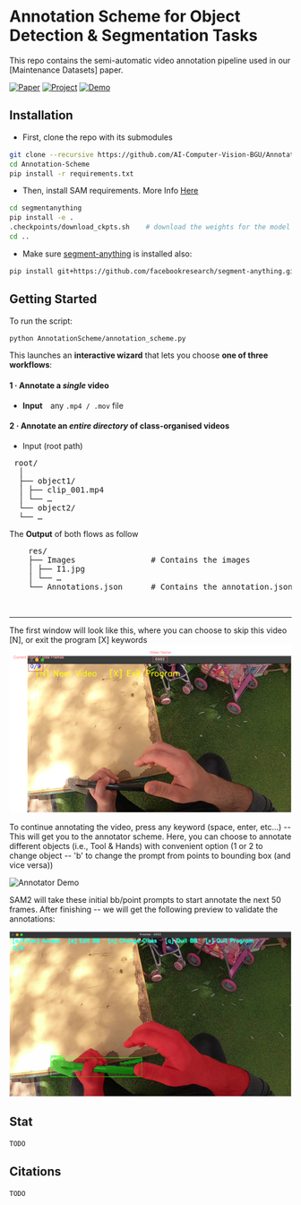# Annotation Scheme for Object Detection & Segmentation Tasks

This repo contains the semi-automatic video annotation pipeline used in our [Maintenance Datasets] paper.


[![Paper](https://img.shields.io/badge/Paper-PDF-blue.svg)](https://arxiv.org/abs/xxx)
[![Project](https://img.shields.io/badge/Project-GitHub-brightgreen.svg)](https://github.com/YourOrg/Annotation-Scheme)
[![Demo](https://img.shields.io/badge/Demo-YouTube-red.svg)](https://youtu.be/your-video)



## Installation


* First, clone the repo with its submodules
```bash
git clone --recursive https://github.com/AI-Computer-Vision-BGU/Annotation-Scheme.git
cd Annotation-Scheme
pip install -r requirements.txt

```

* Then, install SAM requirements. More Info [Here](https://github.com/facebookresearch/sam2/blob/main/INSTALL.md)
```bash
cd segmentanything
pip install -e .
.checkpoints/download_ckpts.sh    # download the weights for the model
cd ..
```

* Make sure [segment-anything](https://github.com/facebookresearch/segment-anything?tab=readme-ov-file) is installed also:
```bash
pip install git+https://github.com/facebookresearch/segment-anything.git
```


## Getting Started
To run the script:
```bash
python AnnotationScheme/annotation_scheme.py
```
This launches an **interactive wizard** that lets you choose **one of three workflows**:

#### 1&nbsp;·&nbsp;Annotate a *single* video  
* **Input** any `.mp4 / .mov` file  

#### 2&nbsp;·&nbsp;Annotate an *entire directory* of class-organised videos
* Input (root path)
<pre> root/
  │ 
  ├── object1/ 
  │ ├── clip_001.mp4 
  │ └── … 
  └── object2/ 
  └── … 
</pre>

The **Output** of both flows as follow
   <pre>
    res/
    ├── Images                # Contains the images
    │ ├── I1.jpg
    │ └── … 
    └── Annotations.json      # Contains the annotation.json fuck you   (COCO format)

  </pre>

  ---


The first window will look like this, where you can choose to skip this video [N], or exit the program [X] keywords
![First Window](assets/init_w.png)

To continue annotating the video, press any keyword (space, enter, etc...) -- This will get you to the annotator scheme.
Here, you can choose to annotate different objects (i.e., Tool & Hands) with convenient option (1 or 2 to change object -- 'b' to change the prompt from points to bounding box (and vice versa))

![Annotator Demo](assets/annotator.gif)

SAM2 will take these initial bb/point prompts to start annotate the next 50 frames. After finishing -- we will get the following preview to validate the annotations:

![Preview](assets/annotator_res.png)

## Stat
```bash
TODO
```

## Citations
```bash
TODO  
```

